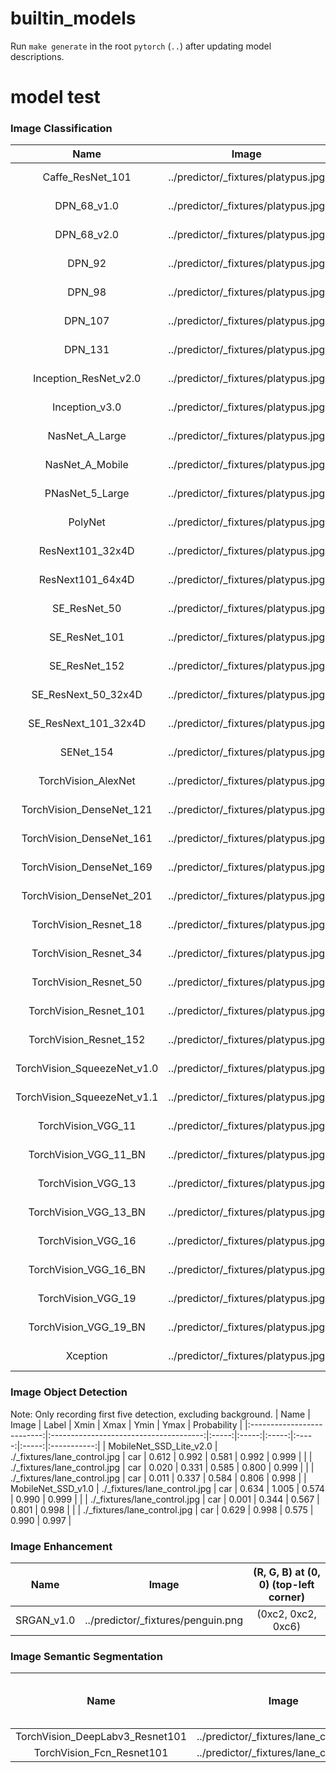 # builtin_models

Run `make generate` in the root `pytorch` (`..`) after updating model descriptions.

# model test
### Image Classification

| Name                        | Image                               | Label                  | Probability |
|:---------------------------:|:-----------------------------------:|:----------------------:|:-----------:|
| Caffe_ResNet_101            | ../predictor/_fixtures/platypus.jpg | n01873310 platypus ... | 0.913376    |
| DPN_68_v1.0                 | ../predictor/_fixtures/platypus.jpg | n01873310 platypus ... | 0.999947    |
| DPN_68_v2.0                 | ../predictor/_fixtures/platypus.jpg | n01873310 platypus ... | 0.999899    |
| DPN_92                      | ../predictor/_fixtures/platypus.jpg | n01873310 platypus ... | 0.999939    |
| DPN_98                      | ../predictor/_fixtures/platypus.jpg | n01873310 platypus ... | 0.999991    |
| DPN_107                     | ../predictor/_fixtures/platypus.jpg | n01873310 platypus ... | 0.999961    |
| DPN_131                     | ../predictor/_fixtures/platypus.jpg | n01873310 platypus ... | 0.999997    |
| Inception_ResNet_v2.0       | ../predictor/_fixtures/platypus.jpg | n01873310 platypus ... | 0.918950    |
| Inception_v3.0              | ../predictor/_fixtures/platypus.jpg | n01873310 platypus ... | 0.998987    |
| NasNet_A_Large              | ../predictor/_fixtures/platypus.jpg | n01873310 platypus ... | 0.909541    |
| NasNet_A_Mobile             | ../predictor/_fixtures/platypus.jpg | n01873310 platypus ... | 0.917232    |
| PNasNet_5_Large             | ../predictor/_fixtures/platypus.jpg | n01873310 platypus ... | 0.863879    |
| PolyNet                     | ../predictor/_fixtures/platypus.jpg | n01873310 platypus ... | 0.999995    |
| ResNext101_32x4D            | ../predictor/_fixtures/platypus.jpg | n01873310 platypus ... | 0.999645    |
| ResNext101_64x4D            | ../predictor/_fixtures/platypus.jpg | n01873310 platypus ... | 0.999981    |
| SE_ResNet_50                | ../predictor/_fixtures/platypus.jpg | n01873310 platypus ... | 0.572342    |
| SE_ResNet_101               | ../predictor/_fixtures/platypus.jpg | n01873310 platypus ... | 0.713485    |
| SE_ResNet_152               | ../predictor/_fixtures/platypus.jpg | n01873310 platypus ... | 0.793791    |
| SE_ResNext_50_32x4D         | ../predictor/_fixtures/platypus.jpg | n01873310 platypus ... | 0.998532    |
| SE_ResNext_101_32x4D        | ../predictor/_fixtures/platypus.jpg | n01873310 platypus ... | 0.889444    |
| SENet_154                   | ../predictor/_fixtures/platypus.jpg | n01873310 platypus ... | 0.904515    |
| TorchVision_AlexNet         | ../predictor/_fixtures/platypus.jpg | n01873310 platypus ... | 0.702554    |
| TorchVision_DenseNet_121    | ../predictor/_fixtures/platypus.jpg | n01873310 platypus ... | 0.999918    |
| TorchVision_DenseNet_161    | ../predictor/_fixtures/platypus.jpg | n01873310 platypus ... | 1.000000    |
| TorchVision_DenseNet_169    | ../predictor/_fixtures/platypus.jpg | n01873310 platypus ... | 0.996164    |
| TorchVision_DenseNet_201    | ../predictor/_fixtures/platypus.jpg | n01873310 platypus ... | 0.999987    |
| TorchVision_Resnet_18       | ../predictor/_fixtures/platypus.jpg | n01873310 platypus ... | 0.999424    |
| TorchVision_Resnet_34       | ../predictor/_fixtures/platypus.jpg | n01873310 platypus ... | 0.998857    |
| TorchVision_Resnet_50       | ../predictor/_fixtures/platypus.jpg | n01873310 platypus ... | 0.999784    |
| TorchVision_Resnet_101      | ../predictor/_fixtures/platypus.jpg | n01873310 platypus ... | 0.999767    |
| TorchVision_Resnet_152      | ../predictor/_fixtures/platypus.jpg | n01873310 platypus ... | 0.999978    |
| TorchVision_SqueezeNet_v1.0 | ../predictor/_fixtures/platypus.jpg | n01873310 platypus ... | 0.967674    |
| TorchVision_SqueezeNet_v1.1 | ../predictor/_fixtures/platypus.jpg | n01873310 platypus ... | 0.743228    |
| TorchVision_VGG_11          | ../predictor/_fixtures/platypus.jpg | n01873310 platypus ... | 0.999609    |
| TorchVision_VGG_11_BN       | ../predictor/_fixtures/platypus.jpg | n01873310 platypus ... | 0.982912    |
| TorchVision_VGG_13          | ../predictor/_fixtures/platypus.jpg | n01873310 platypus ... | 0.938878    |
| TorchVision_VGG_13_BN       | ../predictor/_fixtures/platypus.jpg | n01873310 platypus ... | 0.997749    |
| TorchVision_VGG_16          | ../predictor/_fixtures/platypus.jpg | n01873310 platypus ... | 0.994223    |
| TorchVision_VGG_16_BN       | ../predictor/_fixtures/platypus.jpg | n01873310 platypus ... | 0.999577    |
| TorchVision_VGG_19          | ../predictor/_fixtures/platypus.jpg | n01873310 platypus ... | 0.991907    |
| TorchVision_VGG_19_BN       | ../predictor/_fixtures/platypus.jpg | n01873310 platypus ... | 0.998358    |
| Xception                    | ../predictor/_fixtures/platypus.jpg | n01873310 platypus ... | 0.930981    |

### Image Object Detection

Note: Only recording first five detection, excluding background.
| Name                       | Image                                  | Label | Xmin  | Xmax  | Ymin  | Ymax  | Probability |
|:--------------------------:|:--------------------------------------:|:-----:|:-----:|:-----:|:-----:|:-----:|:-----------:|
| MobileNet_SSD_Lite_v2.0    | ./_fixtures/lane_control.jpg           | car   | 0.612 | 0.992 | 0.581 | 0.992 | 0.999       |
|                            | ./_fixtures/lane_control.jpg           | car   | 0.020 | 0.331 | 0.585 | 0.800 | 0.999       |
|                            | ./_fixtures/lane_control.jpg           | car   | 0.011 | 0.337 | 0.584 | 0.806 | 0.998       |
| MobileNet_SSD_v1.0         | ./_fixtures/lane_control.jpg           | car   | 0.634 | 1.005 | 0.574 | 0.990 | 0.999       |
|                            | ./_fixtures/lane_control.jpg           | car   | 0.001 | 0.344 | 0.567 | 0.801 | 0.998       |
|                            | ./_fixtures/lane_control.jpg           | car   | 0.629 | 0.998 | 0.575 | 0.990 | 0.997       |

### Image Enhancement

| Name                        | Image                               | (R, G, B) at (0, 0) (top-left corner) |
|:---------------------------:|:-----------------------------------:|:-------------------------------------:|
| SRGAN_v1.0                  | ../predictor/_fixtures/penguin.png  | (0xc2, 0xc2, 0xc6)                    |

### Image Semantic Segmentation

| Name                            | Image                                    | label at bottom-right corner |
|:-------------------------------:|:----------------------------------------:|:----------------------------:|
| TorchVision_DeepLabv3_Resnet101 | ../predictor/_fixtures/lane_control.jpg  | 7 (car)                      |
| TorchVision_Fcn_Resnet101       | ../predictor/_fixtures/lane_control.jpg  | 7 (car)                      |
